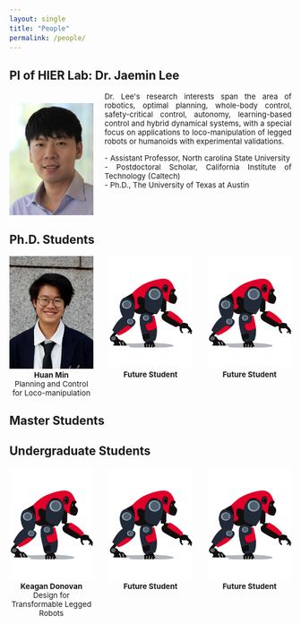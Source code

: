 ```yaml
---
layout: single
title: "People"
permalink: /people/
---
```


## PI of HIER Lab: Dr. Jaemin Lee

<img src="/assets/images/Jaemin5.jpg" align="left" width="150px" style="margin-right: 20px;margin-top: 20px;"/>
<p style="text-align: justify;font-size:10pt;">
  Dr. Lee's research interests span the area of robotics, optimal planning, whole-body control, safety-critical control, autonomy, learning-based control and hybrid dynamical systems, with a special focus on applications to loco-manipulation of legged robots or humanoids with experimental validations.<br>
</p>  

<p style="text-align: justify;font-size:10pt;">
  - Assistant Professor, North carolina State University <br>
  - Postdoctoral Scholar, California Institute of Technology (Caltech) <br>
  - Ph.D., The University of Texas at Austin 
</p>


<p> <br> <br> </p>

## Ph.D. Students
<div style="display: flex; justify-content: space-between; flex-wrap: wrap; gap: 10px; ">
  <div style="text-align: center; width: 150px;">
    <img src="/assets/images/Huan_min.jpg" style="width: 100%;" alt="Huan Min"/>
    <p style="font-size:10pt;margin: 0;"> <b>Huan Min</b> <br>
    Planning and Control for Loco-manipulation
    </p>
  </div>
  <div style="text-align: center; width: 150px;">
    <img src="/assets/images/robot_logo.png" style="width: 100%;" alt="Person1"/>
    <p style="font-size:10pt;margin: 0;"> <b>Future Student</b> <br>
    </p>
  </div>
  <div style="text-align: center; width: 150px;">
    <img src="/assets/images/robot_logo.png" style="width: 100%;" alt="Person2"/>
    <p style="font-size:10pt;margin: 0;"> <b>Future Student</b> <br>
    </p>
  </div>
</div>

<p> </p>

## Master Students

<p> </p>

## Undergraduate Students
<div style="display: flex; justify-content: space-between; flex-wrap: wrap; gap: 10px; ">
  <div style="text-align: center; width: 150px;">
    <img src="/assets/images/robot_logo.png" style="width: 100%;" alt="Keagan Donovan"/>
    <p style="font-size:10pt;margin: 0;"> <b>Keagan Donovan</b> <br>
    Design for Transformable Legged Robots
    </p>
  </div>
  <div style="text-align: center; width: 150px;">
    <img src="/assets/images/robot_logo.png" style="width: 100%;" alt="Person1"/>
    <p style="font-size:10pt;margin: 0;"> <b>Future Student</b> <br>
    </p>
  </div>
  <div style="text-align: center; width: 150px;">
    <img src="/assets/images/robot_logo.png" style="width: 100%;" alt="Person2"/>
    <p style="font-size:10pt;margin: 0;"> <b>Future Student</b> <br>
    </p>
  </div>
</div>


